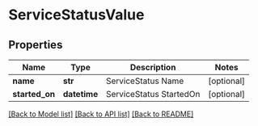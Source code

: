 # ServiceStatusValue

## Properties
Name | Type | Description | Notes
------------ | ------------- | ------------- | -------------
**name** | **str** | ServiceStatus Name | [optional] 
**started_on** | **datetime** | ServiceStatus StartedOn | [optional] 

[[Back to Model list]](../README.md#documentation-for-models) [[Back to API list]](../README.md#documentation-for-api-endpoints) [[Back to README]](../README.md)

